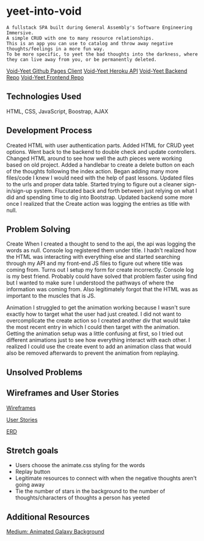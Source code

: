 # yeet-into-void
    A fullstack SPA built during General Assembly's Software Engineering Immersive.
    A simple CRUD with one to many resource relationships.
    This is an app you can use to catalog and throw away negative thoughts/feelings in a more fun way.
    To be more specific, to yeet the bad thoughts into the darkness, where they can live away from you, or be permanently deleted.

[Void-Yeet Github Pages Client](https://kimdolion.github.io/void-yeet-client/)
[Void-Yeet Heroku API](https://void-yeet.herokuapp.com)
[Void-Yeet Backend Repo](https://github.com/kimdolion/void-yeet-backend)
[Void-Yeet Frontend Repo](https://github.com/kimdolion/void-yeet-client)

## Technologies Used
HTML, CSS, JavaScript, Boostrap, AJAX

## Development Process
Created HTML with user authentication parts.
Added HTML for CRUD yeet options.
Went back to the backend to double check and update controllers.
Changed HTML around to see how well the auth pieces were working based on old project.
Added a handlebar to create a delete button on each of the thoughts following the index action.
Began adding many more files/code I knew I would need with the help of past lessons.
Updated files to the urls and proper data table.
Started trying to figure out a cleaner sign-in/sign-up system. Flucutated back and forth between just relying on what I did and spending time to dig into Bootstrap.
Updated backend some more once I realized that the Create action was logging the entries as title with null.

## Problem Solving
Create
  When I created a thought to send to the api, the api was logging the words as null. Console log registered them under title. I hadn't realized how the HTML was interacting with everything else and started searching through my API and my front-end JS files to figure out where title was coming from. Turns out I setup my form for create incorrectly. Console log is my best friend. Probably could have solved that problem faster using find but I wanted to make sure I understood the pathways of where the information was coming from. Also legitimately forgot that the HTML was as important to the muscles that is JS.

Animation
  I struggled to get the animation working because I wasn't sure exactly how to target what the user had just created. I did not want to overcomplicate the create action so I created another div that would take the most recent entry in which I could then target with the animation. Getting the animation setup was a little confusing at first, so I tried out different animations just to see how everything interact with each other. I realized I could use the create event to add an animation class that would also be removed afterwards to prevent the animation from replaying.


## Unsolved Problems


## Wireframes and User Stories
[Wireframes](https://docs.google.com/document/d/1KwBhRLp_6zkn_2rRmb9peL4R21ZophPq4RHJ0sfLhYY/edit?usp=sharing)

[User Stories](https://docs.google.com/document/d/1mT_4jPHt9VJXNKliIf85UhxIWa60qeKjdIjKgMj0N6c/edit?usp=sharing)

[ERD](https://docs.google.com/document/d/1GELci8kxVrlS7039vx3CMMipWjQ_RotPNJauMfnQScE/edit?usp=sharing)

## Stretch goals
- Users choose the animate.css styling for the words
- Replay button
- Legitimate resources to connect with when the negative thoughts aren't going away
- Tie the number of stars in the background to the number of thoughts/characters of thoughts a person has yeeted

## Additional Resources
[Medium: Animated Galaxy Background](https://medium.com/@jensaxena/css-tutorial-animated-geometric-galaxy-background-ad3835c36ce1)
